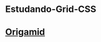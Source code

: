 # Estudando-Grid-CSS
# <a href="https://www.youtube.com/watch?v=hKXOVD2Yrj8&t=10014s&ab_channel=Origamid">Origamid</a>


